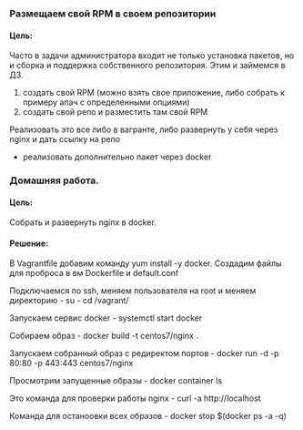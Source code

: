 ### Размещаем свой RPM в своем репозитории
#### Цель: 
  Часто в задачи администратора входит не только установка пакетов,
но и сборка и поддержка собственного репозитория. Этим и займемся в ДЗ.

1) создать свой RPM (можно взять свое приложение, либо собрать к примеру апач с определенными опциями)
2) создать свой репо и разместить там свой RPM

  Реализовать это все либо в вагранте, либо развернуть у себя через nginx и дать ссылку на репо 

* реализовать дополнительно пакет через docker

### Домашняя работа.
#### Цель: 
  Собрать и развернуть nginx в docker.

#### Решение:
  В Vagrantfile добавим команду  yum install -y docker. Создадим файлы для проброса в вм
Dockerfile и default.conf

  Подключаемся по ssh, меняем пользователя на root и меняем директорию
    - su
    - cd /vagrant/

  Запускаем сервис docker
    - systemctl start docker

  Собираем образ
    - docker build -t centos7/nginx .

  Запускаем собранный образ с редиректом портов
    - docker run -d -p 80:80 -p 443:443 centos7/nginx

  Просмотрим запущенные образы
    - docker container ls

  Это команда для проверки работы nginx
    - curl -a http://localhost

  Команда для останоовки всех образов
    - docker stop $(docker ps -a -q)

